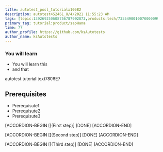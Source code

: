 ```yaml
---
title: autotest_pool_tutorialx10582
description: autotest4S2461_8/4/2021 11:55:23 AM
tags: [topic:139269250608756787992873,products:tech/73554900100700000996,tutorial:experience/advanced]
primary_tag: tutorial:product/sapHana
time: 77
author_profile: https://github.com/ksAutotests
author_name: ksAutotests
---
```

### You will learn
- You will learn this
- and that

autotest tutorial text7806E7

## Prerequisites
- Prerequisute1
- Prerequisute2
- Prerequisute3

[ACCORDION-BEGIN [](First step)]
[DONE]
[ACCORDION-END]

[ACCORDION-BEGIN [](Second step)]
[DONE]
[ACCORDION-END]

[ACCORDION-BEGIN [](Third step)]
[DONE]
[ACCORDION-END]

